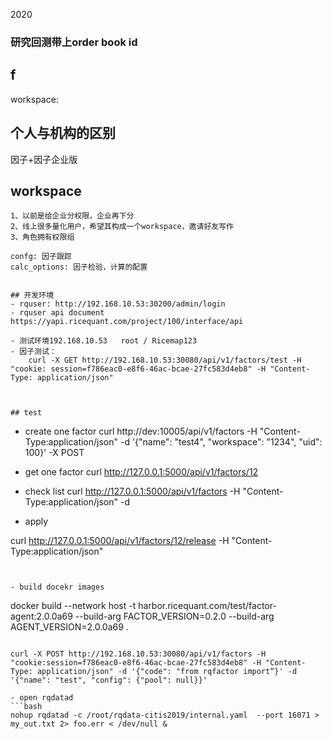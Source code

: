 2020 
### 研究回测带上order book id
## f


workspace:

## 个人与机构的区别
因子+因子企业版


## workspace

```
1、以前是给企业分权限，企业再下分
2、线上很多量化用户，希望其构成一个workspace，邀请好友写作
3、角色拥有权限组

confg: 因子跟踪
calc_options: 因子检验，计算的配置


## 开发环境
- rquser: http://192.168.10.53:30200/admin/login
- rquser api document https://yapi.ricequant.com/project/100/interface/api

- 测试环境192.168.10.53   root / Ricemap123
- 因子测试：
    curl -X GET http://192.168.10.53:30080/api/v1/factors/test -H "cookie: session=f786eac0-e8f6-46ac-bcae-27fc583d4eb8" -H "Content-Type: application/json"



## test 
```
- create one factor
curl http://dev:10005/api/v1/factors -H "Content-Type:application/json" -d '{"name": "test4", "workspace": "1234", "uid": 100}' -X POST

- get one factor
curl http://127.0.0.1:5000/api/v1/factors/12

- check list 
curl http://127.0.0.1:5000/api/v1/factors -H "Content-Type:application/json" -d 


- apply

curl http://127.0.0.1:5000/api/v1/factors/12/release -H "Content-Type:application/json"

```


- build docekr images

```
docker build --network host -t harbor.ricequant.com/test/factor-agent:2.0.0a69 --build-arg FACTOR_VERSION=0.2.0 --build-arg AGENT_VERSION=2.0.0a69 .
```

curl -X POST http://192.168.10.53:30080/api/v1/factors -H "cookie:session=f786eac0-e8f6-46ac-bcae-27fc583d4eb8" -H "Content-Type: application/json" -d '{"code": "from rqfactor import“}' -d '{"name": "test", "config": {"pool": null}}'

- open rqdatad
```bash
nohup rqdatad -c /root/rqdata-citis2019/internal.yaml  --port 16071 > my_out.txt 2> foo.err < /dev/null &
```

